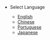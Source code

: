 <!-- _navbar.md -->

* Select Language

    * [English](/)
    * [Chinese](/translations/cn/)
    * [Portuguese](/translations/pt-br/)
    * [Japanese](/translations/ja-jp/)
